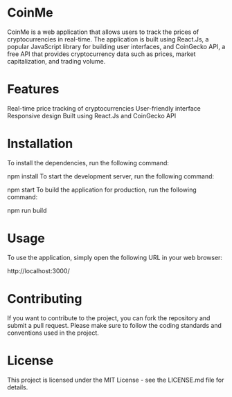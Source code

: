 # CoinMe
CoinMe is a web application that allows users to track the prices of cryptocurrencies in real-time. The application is built using React.Js, a popular JavaScript library for building user interfaces, and CoinGecko API, a free API that provides cryptocurrency data such as prices, market capitalization, and trading volume.

# Features
Real-time price tracking of cryptocurrencies
User-friendly interface
Responsive design
Built using React.Js and CoinGecko API


# Installation
To install the dependencies, run the following command:

npm install
To start the development server, run the following command:

npm start
To build the application for production, run the following command:

npm run build

# Usage
To use the application, simply open the following URL in your web browser:

http://localhost:3000/

# Contributing
If you want to contribute to the project, you can fork the repository and submit a pull request. Please make sure to follow the coding standards and conventions used in the project.

# License
This project is licensed under the MIT License - see the LICENSE.md file for details.


